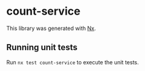 # count-service

This library was generated with [Nx](https://nx.dev).

## Running unit tests

Run `nx test count-service` to execute the unit tests.
